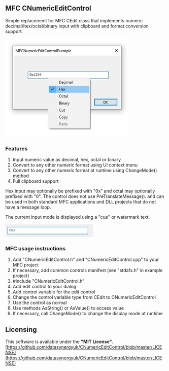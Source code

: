 ## **MFC CNumericEditControl**

Simple replacement for MFC CEdit class that implements numeric decimal/hex/octal/binary input
with clipboard and format conversion support.

![](docs/img/dialog.jpg)

### [](#)Features

1. Input numeric value as decimal, hex, octal or binary 
2. Convert to any other numeric format using UI context menu
3. Convert to any other numeric format at runtime using ChangeMode() method
4. Full clipboard support

Hex input may optionally be prefixed with "0x"	and octal may optionally prefixed with "0". 
The control does not use PreTranslateMessage(). and can be used in both standard MFC applications and DLL projects that do not have a message loop. 

The current input mode is displayed using a "cue" or watermark text.

![](docs/img/cue.jpg)

### [](#)MFC usage instructions

1. Add "CNumericEditControl.h" and "CNumericEditControl.cpp" to your MFC project
2. If necessary, add common controls manifest (see "stdafx.h" in example project)
3. #include "CNumericEditControl.h"
4. Add edit control to your dialog
5. Add control variable for the edit control	
6. Change the control variable type from CEdit to CNumericEditControl
7. Use the control as normal
8. Use methods AsString() or AsValue() to access value
9. If necessary, call ChangeMode() to change the display mode at runtime

## [](#)Licensing
This software is available under the **"MIT License".**  
[https://github.com/datasynergyuk/CNumericEditControl/blob/master/LICENSE](https://github.com/datasynergyuk/CNumericEditControl/blob/master/LICENSE)